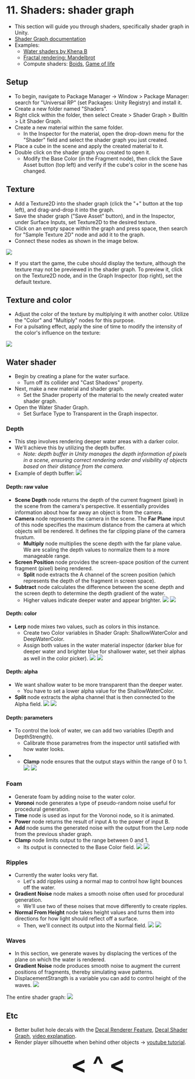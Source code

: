 # 11. Shaders: shader graph
- This section will guide you through shaders, specifically shader graph in Unity.
- [Shader Graph documentation](https://docs.unity3d.com/Packages/com.unity.shadergraph%406.9/manual/index.html)
- Examples:
    - [Water shaders by Khena B](https://twitter.com/Khena_B/status/1774016235702792509)
    - [Fractal rendering: Mandelbrot](https://www.youtube.com/watch?v=lyj6jA75WEY)
    - Compute shaders: [Boids](https://www.youtube.com/watch?v=n0PcN0K8EVI), [Game of life](https://www.youtube.com/watch?v=xP5-iIeKXE8)

## Setup
- To begin, navigate to Package Manager -> Window > Package Manager: search for "Universal RP" (set Packages: Unity Registry) and install it.
- Create a new folder named "Shaders".
- Right click within the folder, then select Create > Shader Graph > BuiltIn > Lit Shader Graph.
- Create a new material within the same folder.
    - In the Inspector for the material, open the drop-down menu for the "Shader" field and select the shader graph you just created.
- Place a cube in the scene and apply the created material to it.
- Double click on the shader graph you created to open it.
    - Modify the Base Color (in the Fragment node), then click the Save Asset button (top left) and verify if the cube's color in the scene has changed.

## Texture
- Add a Texture2D into the shader graph (click the "+" button at the top left), and drag-and-drop it into the graph.
- Save the shader graph ("Save Asset" button), and in the Inspector, under Surface Inputs, set Texture2D to the desired texture.
- Click on an empty space within the graph and press space, then search for "Sample Texture 2D" node and add it to the graph.
- Connect these nodes as shown in the image below.

![](https://i.imgur.com/KN5kHYF.png)

- If you start the game, the cube should display the texture, although the texture may not be previewed in the shader graph. To preview it, click on the Texture2D node, and in the Graph Inspector (top right), set the default texture.

## Texture and color
- Adjust the color of the texture by multiplying it with another color. Utilize the "Color" and "Multiply" nodes for this purpose.
- For a pulsating effect, apply the sine of time to modify the intensity of the color's influence on the texture:

![](https://i.imgur.com/ZUCB5Xl.png)

## Water shader
- Begin by creating a plane for the water surface.
    - Turn off its collider and "Cast Shadows" property.
- Next, make a new material and shader graph.
    - Set the Shader property of the material to the newly created water shader graph.
- Open the Water Shader Graph.
    - Set Surface Type to Transparent in the Graph inspector.

### Depth
- This step involves rendering deeper water areas with a darker color.
- We'll achieve this by utilizing the depth buffer.
    - *Note: depth buffer in Unity manages the depth information of pixels in a scene, ensuring correct rendering order and visibility of objects based on their distance from the camera.*
- Example of depth buffer:
![](https://i.imgur.com/prUWVNx.png)

#### Depth: raw value
- **Scene Depth** node returns the depth of the current fragment (pixel) in the scene from the camera's perspective. It essentially provides information about how far away an object is from the camera.
- **Camera** node represents the camera in the scene. The **Far Plane** input of this node specifies the maximum distance from the camera at which objects will be rendered. It defines the far clipping plane of the camera frustum.
    - **Multiply** node multiplies the scene depth with the far plane value. We are scaling the depth values to normalize them to a more manageable range.
- **Screen Position** node provides the screen-space position of the current fragment (pixel) being rendered.
    - **Split** node extracts the A channel of the screen position (which represents the depth of the fragment in screen space).
- **Subtract** node calculates the difference between the scene depth and the screen depth to determine the depth gradient of the water.
    - Higher values indicate deeper water and appear brighter.
![](https://i.imgur.com/ttsGEbN.png)
![](https://i.imgur.com/6zrE199.png)

#### Depth: color
- **Lerp** node mixes two values, such as colors in this instance.
    - Create two Color variables in Shader Graph: ShallowWaterColor and DeepWaterColor.
    - Assign both values in the water material inspector (darker blue for deeper water and brighter blue for shallower water, set their alphas as well in the color picker).
![](https://i.imgur.com/BVU933q.png)
![](https://i.imgur.com/usgYPXS.png)

#### Depth: alpha
- We want shallow water to be more transparent than the deeper water.
    - You have to set a lower alpha value for the ShallowWaterColor.
- **Split** node extracts the alpha channel that is then connected to the Alpha field.
![](https://i.imgur.com/KA2QyzO.png)
![](https://i.imgur.com/D78OrSx.png)

#### Depth: parameters
- To control the look of water, we can add two variables (Depth and DepthStrength).
    - Calibrate those parametres from the inspector until satisfied with how water looks.
- - **Clamp** node ensures that the output stays within the range of 0 to 1.
![](https://i.imgur.com/ObhTXts.png)
![](https://i.imgur.com/Gf0iBfR.png)

### Foam
- Generate foam by adding noise to the water color.
- **Voronoi** node generates a type of pseudo-random noise useful for procedural generation.
- **Time** node is used as input for the Voronoi node, so it is animated.
- **Power** node returns the result of input A to the power of input B.
- **Add** node sums the generated noise with the output from the Lerp node from the previous shader graph.
- **Clamp** node limits output to the range between 0 and 1.
    - Its output is connected to the Base Color field.
![](https://i.imgur.com/uwxIyOF.png)
![](https://i.imgur.com/4wNyw4t.png)

### Ripples
- Currently the water looks very flat.
    - Let's add ripples using a normal map to control how light bounces off the water.
- **Gradient Noise** node makes a smooth noise often used for procedural generation.
    - We'll use two of these noises that move differently to create ripples.
- **Normal From Height** node takes height values and turns them into directions for how light should reflect off a surface.
    - Then, we'll connect its output into the Normal field.
![](https://i.imgur.com/00MSHcP.png)
![](https://i.imgur.com/88OhKwH.png)

### Waves
- In this section, we generate waves by displacing the vertices of the plane on which the water is rendered.
- **Gradient Noise** node produces smooth noise to augment the current positions of fragments, thereby simulating wave patterns.
- DisplacementStrangth is a variable you can add to control height of the waves.
![](https://i.imgur.com/dukrv07.png)

The entire shader graph:
![](https://i.imgur.com/HXFoxeM.png)

## Etc
- Better bullet hole decals with the [Decal Renderer Feature](https://docs.unity3d.com/Packages/com.unity.render-pipelines.universal@14.0/manual/renderer-feature-decal.html), [Decal Shader Graph](https://docs.unity3d.com/Packages/com.unity.render-pipelines.universal@14.0/manual/decal-shader.html), [video explanation](https://www.youtube.com/watch?v=f7iO9ernEmM).
- Render player silhouette when behind other objects -> [youtube tutorial](https://www.youtube.com/watch?v=GAh225QNpm0).

<div align="center"><b>
  <a href="10-Procedural-generation.html" style="font-size:64px; text-decoration:none"> < </a>
  <a href="Contents.html" style="font-size:64px; text-decoration:none"> ^ </a>
  <a href="12-Navigation.html" style="font-size:64px; text-decoration:none"> < </a>
</b></div>
